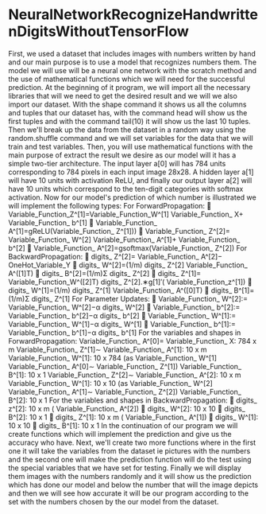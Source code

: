 # NeuralNetworkRecognizeHandwrittenDigitsWithoutTensorFlow
First, we used a dataset that includes images
with numbers written by hand and our main purpose is to
use a model that recognizes numbers
them. The model we will use will be a neural one
network with the scratch method and the use of mathematical functions
which we will need for the successful prediction. At the beginning of it
program, we will import all the necessary libraries that will
we need to get the desired result and we will
we also import our dataset. With the shape command it shows us
all the columns and tuples that our dataset has, with the command
head will show us the first tuples and with the command tail(10) it will
show us the last 10 tuples. Then we'll break up
the data from the dataset in a random way using the
random.shuffle command and we will set variables for the data that
we will train and test variables. Then, you will
use mathematical functions with the main purpose of
extract the result we desire as our model will
it has a simple two-tier architecture. The input layer a[0] will
has 784 units corresponding to 784 pixels in each input image
28x28. A hidden layer a[1] will have 10 units with activation
ReLU, and finally our output layer a[2] will have 10 units which
correspond to the ten-digit categories with softmax activation.
Now for our model's prediction of which number
is illustrated we will implement the following types:
For ForwardPropagation:
 Variable_Function_Z^[1]=Variable_Function_W^[1]
Variable_Function_ X+ Variable_Function_ b^[1]
 Variable_Function_ A^[1]=gReLU(Variable_Function_ Z^[1]))
 Variable_Function_ Z^[2]= Variable_Function_ W^[2]
Variable_Function_ A^[1]+ Variable_Function_ b^[2]
 Variable_Function_ A^[2]=gsoftmax(Variable_Function_ Z^[2])
For BackwardPropagation:
 digits_ Z^[2]= Variable_Function_ A^[2]− OneHot_Variable_Y
 digits_ W^[2]=(1/m) digits_ Z^[2] Variable_Function_ A^([1]T)
 digits_ B^[2]=(1/m)Σ digits_ Z^[2]
 digits_ Z^[1]= Variable_Function_W^([2]T) digits_ Z^[2].∗g[1]′(
Variable_Function_z^[1])
 digits_ W^[1]=(1/m) digits_ Z^[1] Variable_Function_ A^([0]T)
 digits_ B^[1]=(1/m)Σ digits_ Z^[1]
For Parameter Updates:
 Variable_Function_ W^[2]:= Variable_Function_ W^[2]−α digits_
W^[2]
 Variable_Function_ b^[2]:= Variable_Function_ b^[2]−α digits_
b^[2]
 Variable_Function_ W^[1]:= Variable_Function_ W^[1]−α digits_
W^[1]
 Variable_Function_ b^[1]:= Variable_Function_ b^[1]−α digits_
b^[1]
For the variables and shapes in ForwardPropagation:
Variable_Function_ A^[0]= Variable_Function_ X: 784 x m
Variable_Function_ Z^[1]∼ Variable_Function_ A^[1]: 10 x m
Variable_Function_ W^[1]: 10 x 784 (as Variable_Function_ W^[1]
Variable_Function_ A^[0]∼ Variable_Function_ Z^[1])
Variable_Function_ B^[1]: 10 x 1
Variable_Function_ Z^[2]∼ Variable_Function_ A^[2]: 10 x m
Variable_Function_ W^[1]: 10 x 10 (as Variable_Function_ W^[2]
Variable_Function_ A^[1]∼ Variable_Function_ Z^[2])
Variable_Function_ B^[2]: 10 x 1
For the variables and shapes in BackwardPropagation:
 digits_ z^[2]: 10 x m ( Variable_Function_ A^[2])
 digits_ W^[2]: 10 x 10
 digits_ B^[2]: 10 x 1
 digits_ Z^[1]: 10 x m ( Variable_Function_ A^[1])
 digits_ W^[1]: 10 x 10
 digits_ B^[1]: 10 x 1
In the continuation of our program we will create functions
which will implement the prediction and give us the accuracy
who have. Next, we'll create two more functions where
in the first one it will take the variables from the dataset ie
pictures with the numbers and the second one will make the prediction
function will do the test using the special variables
that we have set for testing. Finally we will display them
images with the numbers randomly and it will show us the prediction
which has done our model and below the number that will
the image depicts and then we will see how accurate it will be
our program according to the set with the numbers chosen by the
our model from the dataset.
